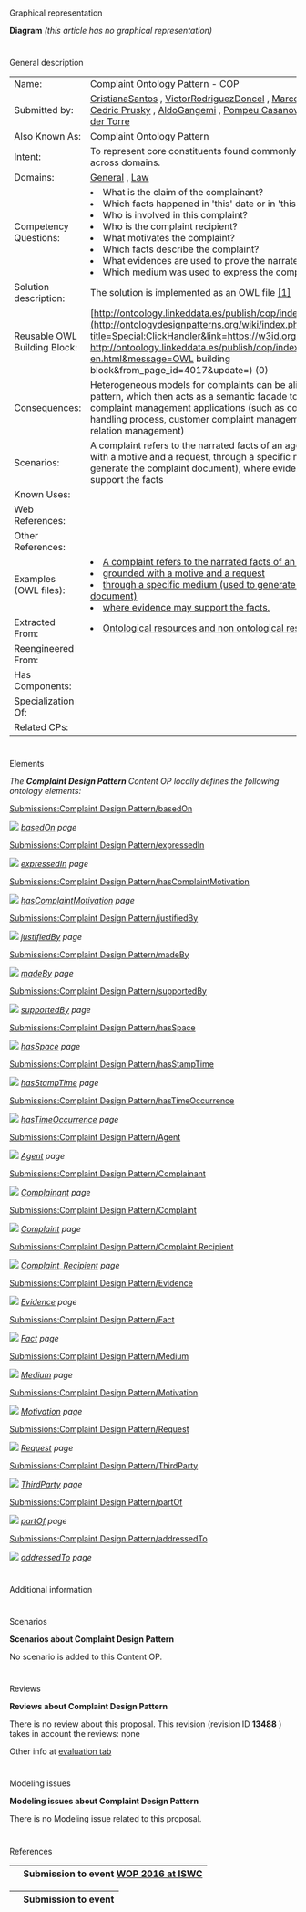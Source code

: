 # 

 Graphical representation



__Diagram__ 
_(this article has no graphical representation)_ 




# 

 General description




|  |  |
| --- | --- |
|  Name:  |  Complaint Ontology Pattern - COP  |
|  Submitted by:  | [CristianaSantos](../User/CristianaSantos "User:CristianaSantos")  , [VictorRodriguezDoncel](../User/VictorRodriguezDoncel "User:VictorRodriguezDoncel")  , [Marcos da Silveira](http://ontologydesignpatterns.org/wiki/index.php?title=User:Marcos_da_Silveira&action=edit&redlink=1 "User:Marcos da Silveira (not yet written)")  , [Cedric Prusky](http://ontologydesignpatterns.org/wiki/index.php?title=User:Cedric_Prusky&action=edit&redlink=1 "User:Cedric Prusky (not yet written)")  , [AldoGangemi](../User/AldoGangemi "User:AldoGangemi")  , [Pompeu Casanovas](http://ontologydesignpatterns.org/wiki/index.php?title=User:Pompeu_Casanovas&action=edit&redlink=1 "User:Pompeu Casanovas (not yet written)")  , [Leon Van der Torre](http://ontologydesignpatterns.org/wiki/index.php?title=User:Leon_Van_der_Torre&action=edit&redlink=1 "User:Leon Van der Torre (not yet written)")  |
|  Also Known As:  |  Complaint Ontology Pattern  |
|  Intent:  |  To represent core constituents found commonly in complaints across domains.  |
|  Domains:  | [General](../Community/General "Community:General")  , [Law](../Community/Law "Community:Law")  |
|  Competency Questions:  | <li>       What is the claim of the complainant?      </li><li>       Which facts happened in 'this' date or in 'this' place?      </li><li>       Who is involved in this complaint?      </li><li>       Who is the complaint recipient?      </li><li>       What motivates the complaint?      </li><li>       Which facts describe the complaint?      </li><li>       What evidences are used to prove the narrated fact?      </li><li>       Which medium was used to express the complaint?      </li> |
|  Solution description:  |  The solution is implemented as an OWL file [[1]](https://w3id.org/vocabulary/cop "https://w3id.org/vocabulary/cop")  |
|  Reusable OWL Building Block:  | [http://ontoology.linkeddata.es/publish/cop/index-en.html](http://ontologydesignpatterns.org/wiki/index.php?title=Special:ClickHandler&link=https://w3id.org/vocabulary/cop   http://ontoology.linkeddata.es/publish/cop/index-en.html&message=OWL building block&from_page_id=4017&update=)  (0)  |
|  Consequences:  |  Heterogeneous models for complaints can be aligned to this pattern, which then acts as a semantic facade to different complaint management applications (such as complaint handling process, customer complaint management, customer relation management)  |
|  Scenarios:  |  A complaint refers to the narrated facts of an agent, grounded with a motive and a request, through a specific medium (used to generate the complaint document), where evidence may support the facts  |
|  Known Uses:  |  |
|  Web References:  |  |
|  Other References:  |  |
|  Examples (OWL files):  | <li><a class="external text" href="http://A%20complaint%20refers%20to%20the%20narrated%20facts%20of%20an%20agent" rel="nofollow" title="http://A%20complaint%20refers%20to%20the%20narrated%20facts%20of%20an%20agent">        A complaint refers to the narrated facts of an agent       </a></li><li><a class="external text" href="http://grounded%20with%20a%20motive%20and%20a%20request" rel="nofollow" title="http://grounded%20with%20a%20motive%20and%20a%20request">        grounded with a motive and a request       </a></li><li><a class="external text" href="http://through%20a%20specific%20medium%20%28used%20to%20generate%20the%20complaint%20document%29" rel="nofollow" title="http://through%20a%20specific%20medium%20%28used%20to%20generate%20the%20complaint%20document%29">        through a specific medium (used to generate the complaint document)       </a></li><li><a class="external text" href="http://where%20evidence%20may%20support%20the%20facts." rel="nofollow" title="http://where%20evidence%20may%20support%20the%20facts.">        where evidence may support the facts.       </a></li> |
|  Extracted From:  | <li><a class="external text" href="http://Ontological%20resources%20and%20non%20ontological%20resources" rel="nofollow" title="http://Ontological%20resources%20and%20non%20ontological%20resources">        Ontological resources and non ontological resources       </a></li> |
|  Reengineered From:  |  |
|  Has Components:  |  |
|  Specialization Of:  |  |
|  Related CPs:  |  |



  





# 

 Elements



_The
 __Complaint Design Pattern__ 
 Content OP locally defines the following ontology elements:_ 





[Submissions:Complaint Design Pattern/basedOn](http://ontologydesignpatterns.org/wiki/index.php?title=Submissions:Complaint_Design_Pattern/basedOn&action=edit&redlink=1 "Submissions:Complaint Design Pattern/basedOn (not yet written)") 

[![](../../../../../../../../../../../../../../../../../../../../../images/thumb/8/87/ArrowRight.gif/11px-ArrowRight.gif)](../Image/ArrowRight.gif "ArrowRight.gif")
_[basedOn](http://ontologydesignpatterns.org/wiki/index.php?title=Submissions:Complaint_Design_Pattern/basedOn&action=edit&redlink=1 "Submissions:Complaint Design Pattern/basedOn (not yet written)") 
 page_ 



[Submissions:Complaint Design Pattern/expressedIn](http://ontologydesignpatterns.org/wiki/index.php?title=Submissions:Complaint_Design_Pattern/expressedIn&action=edit&redlink=1 "Submissions:Complaint Design Pattern/expressedIn (not yet written)") 

[![](../../../../../../../../../../../../../../../../../../../../../images/thumb/8/87/ArrowRight.gif/11px-ArrowRight.gif)](../Image/ArrowRight.gif "ArrowRight.gif")
_[expressedIn](http://ontologydesignpatterns.org/wiki/index.php?title=Submissions:Complaint_Design_Pattern/expressedIn&action=edit&redlink=1 "Submissions:Complaint Design Pattern/expressedIn (not yet written)") 
 page_ 



[Submissions:Complaint Design Pattern/hasComplaintMotivation](http://ontologydesignpatterns.org/wiki/index.php?title=Submissions:Complaint_Design_Pattern/hasComplaintMotivation&action=edit&redlink=1 "Submissions:Complaint Design Pattern/hasComplaintMotivation (not yet written)") 

[![](../../../../../../../../../../../../../../../../../../../../../images/thumb/8/87/ArrowRight.gif/11px-ArrowRight.gif)](../Image/ArrowRight.gif "ArrowRight.gif")
_[hasComplaintMotivation](http://ontologydesignpatterns.org/wiki/index.php?title=Submissions:Complaint_Design_Pattern/hasComplaintMotivation&action=edit&redlink=1 "Submissions:Complaint Design Pattern/hasComplaintMotivation (not yet written)") 
 page_ 



[Submissions:Complaint Design Pattern/justifiedBy](http://ontologydesignpatterns.org/wiki/index.php?title=Submissions:Complaint_Design_Pattern/justifiedBy&action=edit&redlink=1 "Submissions:Complaint Design Pattern/justifiedBy (not yet written)") 

[![](../../../../../../../../../../../../../../../../../../../../../images/thumb/8/87/ArrowRight.gif/11px-ArrowRight.gif)](../Image/ArrowRight.gif "ArrowRight.gif")
_[justifiedBy](http://ontologydesignpatterns.org/wiki/index.php?title=Submissions:Complaint_Design_Pattern/justifiedBy&action=edit&redlink=1 "Submissions:Complaint Design Pattern/justifiedBy (not yet written)") 
 page_ 



[Submissions:Complaint Design Pattern/madeBy](http://ontologydesignpatterns.org/wiki/index.php?title=Submissions:Complaint_Design_Pattern/madeBy&action=edit&redlink=1 "Submissions:Complaint Design Pattern/madeBy (not yet written)") 

[![](../../../../../../../../../../../../../../../../../../../../../images/thumb/8/87/ArrowRight.gif/11px-ArrowRight.gif)](../Image/ArrowRight.gif "ArrowRight.gif")
_[madeBy](http://ontologydesignpatterns.org/wiki/index.php?title=Submissions:Complaint_Design_Pattern/madeBy&action=edit&redlink=1 "Submissions:Complaint Design Pattern/madeBy (not yet written)") 
 page_ 



[Submissions:Complaint Design Pattern/supportedBy](http://ontologydesignpatterns.org/wiki/index.php?title=Submissions:Complaint_Design_Pattern/supportedBy&action=edit&redlink=1 "Submissions:Complaint Design Pattern/supportedBy (not yet written)") 

[![](../../../../../../../../../../../../../../../../../../../../../images/thumb/8/87/ArrowRight.gif/11px-ArrowRight.gif)](../Image/ArrowRight.gif "ArrowRight.gif")
_[supportedBy](http://ontologydesignpatterns.org/wiki/index.php?title=Submissions:Complaint_Design_Pattern/supportedBy&action=edit&redlink=1 "Submissions:Complaint Design Pattern/supportedBy (not yet written)") 
 page_ 



[Submissions:Complaint Design Pattern/hasSpace](http://ontologydesignpatterns.org/wiki/index.php?title=Submissions:Complaint_Design_Pattern/hasSpace&action=edit&redlink=1 "Submissions:Complaint Design Pattern/hasSpace (not yet written)") 

[![](../../../../../../../../../../../../../../../../../../../../../images/thumb/8/87/ArrowRight.gif/11px-ArrowRight.gif)](../Image/ArrowRight.gif "ArrowRight.gif")
_[hasSpace](http://ontologydesignpatterns.org/wiki/index.php?title=Submissions:Complaint_Design_Pattern/hasSpace&action=edit&redlink=1 "Submissions:Complaint Design Pattern/hasSpace (not yet written)") 
 page_ 



[Submissions:Complaint Design Pattern/hasStampTime](http://ontologydesignpatterns.org/wiki/index.php?title=Submissions:Complaint_Design_Pattern/hasStampTime&action=edit&redlink=1 "Submissions:Complaint Design Pattern/hasStampTime (not yet written)") 

[![](../../../../../../../../../../../../../../../../../../../../../images/thumb/8/87/ArrowRight.gif/11px-ArrowRight.gif)](../Image/ArrowRight.gif "ArrowRight.gif")
_[hasStampTime](http://ontologydesignpatterns.org/wiki/index.php?title=Submissions:Complaint_Design_Pattern/hasStampTime&action=edit&redlink=1 "Submissions:Complaint Design Pattern/hasStampTime (not yet written)") 
 page_ 



[Submissions:Complaint Design Pattern/hasTimeOccurrence](http://ontologydesignpatterns.org/wiki/index.php?title=Submissions:Complaint_Design_Pattern/hasTimeOccurrence&action=edit&redlink=1 "Submissions:Complaint Design Pattern/hasTimeOccurrence (not yet written)") 

[![](../../../../../../../../../../../../../../../../../../../../../images/thumb/8/87/ArrowRight.gif/11px-ArrowRight.gif)](../Image/ArrowRight.gif "ArrowRight.gif")
_[hasTimeOccurrence](http://ontologydesignpatterns.org/wiki/index.php?title=Submissions:Complaint_Design_Pattern/hasTimeOccurrence&action=edit&redlink=1 "Submissions:Complaint Design Pattern/hasTimeOccurrence (not yet written)") 
 page_ 



[Submissions:Complaint Design Pattern/Agent](http://ontologydesignpatterns.org/wiki/index.php?title=Submissions:Complaint_Design_Pattern/Agent&action=edit&redlink=1 "Submissions:Complaint Design Pattern/Agent (not yet written)") 

[![](../../../../../../../../../../../../../../../../../../../../../images/thumb/8/87/ArrowRight.gif/11px-ArrowRight.gif)](../Image/ArrowRight.gif "ArrowRight.gif")
_[Agent](http://ontologydesignpatterns.org/wiki/index.php?title=Submissions:Complaint_Design_Pattern/Agent&action=edit&redlink=1 "Submissions:Complaint Design Pattern/Agent (not yet written)") 
 page_ 



[Submissions:Complaint Design Pattern/Complainant](http://ontologydesignpatterns.org/wiki/index.php?title=Submissions:Complaint_Design_Pattern/Complainant&action=edit&redlink=1 "Submissions:Complaint Design Pattern/Complainant (not yet written)") 

[![](../../../../../../../../../../../../../../../../../../../../../images/thumb/8/87/ArrowRight.gif/11px-ArrowRight.gif)](../Image/ArrowRight.gif "ArrowRight.gif")
_[Complainant](http://ontologydesignpatterns.org/wiki/index.php?title=Submissions:Complaint_Design_Pattern/Complainant&action=edit&redlink=1 "Submissions:Complaint Design Pattern/Complainant (not yet written)") 
 page_ 



[Submissions:Complaint Design Pattern/Complaint](http://ontologydesignpatterns.org/wiki/index.php?title=Submissions:Complaint_Design_Pattern/Complaint&action=edit&redlink=1 "Submissions:Complaint Design Pattern/Complaint (not yet written)") 

[![](../../../../../../../../../../../../../../../../../../../../../images/thumb/8/87/ArrowRight.gif/11px-ArrowRight.gif)](../Image/ArrowRight.gif "ArrowRight.gif")
_[Complaint](http://ontologydesignpatterns.org/wiki/index.php?title=Submissions:Complaint_Design_Pattern/Complaint&action=edit&redlink=1 "Submissions:Complaint Design Pattern/Complaint (not yet written)") 
 page_ 



[Submissions:Complaint Design Pattern/Complaint Recipient](http://ontologydesignpatterns.org/wiki/index.php?title=Submissions:Complaint_Design_Pattern/Complaint_Recipient&action=edit&redlink=1 "Submissions:Complaint Design Pattern/Complaint Recipient (not yet written)") 

[![](../../../../../../../../../../../../../../../../../../../../../images/thumb/8/87/ArrowRight.gif/11px-ArrowRight.gif)](../Image/ArrowRight.gif "ArrowRight.gif")
_[Complaint\_Recipient](http://ontologydesignpatterns.org/wiki/index.php?title=Submissions:Complaint_Design_Pattern/Complaint_Recipient&action=edit&redlink=1 "Submissions:Complaint Design Pattern/Complaint Recipient (not yet written)") 
 page_ 



[Submissions:Complaint Design Pattern/Evidence](http://ontologydesignpatterns.org/wiki/index.php?title=Submissions:Complaint_Design_Pattern/Evidence&action=edit&redlink=1 "Submissions:Complaint Design Pattern/Evidence (not yet written)") 

[![](../../../../../../../../../../../../../../../../../../../../../images/thumb/8/87/ArrowRight.gif/11px-ArrowRight.gif)](../Image/ArrowRight.gif "ArrowRight.gif")
_[Evidence](http://ontologydesignpatterns.org/wiki/index.php?title=Submissions:Complaint_Design_Pattern/Evidence&action=edit&redlink=1 "Submissions:Complaint Design Pattern/Evidence (not yet written)") 
 page_ 



[Submissions:Complaint Design Pattern/Fact](http://ontologydesignpatterns.org/wiki/index.php?title=Submissions:Complaint_Design_Pattern/Fact&action=edit&redlink=1 "Submissions:Complaint Design Pattern/Fact (not yet written)") 

[![](../../../../../../../../../../../../../../../../../../../../../images/thumb/8/87/ArrowRight.gif/11px-ArrowRight.gif)](../Image/ArrowRight.gif "ArrowRight.gif")
_[Fact](http://ontologydesignpatterns.org/wiki/index.php?title=Submissions:Complaint_Design_Pattern/Fact&action=edit&redlink=1 "Submissions:Complaint Design Pattern/Fact (not yet written)") 
 page_ 



[Submissions:Complaint Design Pattern/Medium](http://ontologydesignpatterns.org/wiki/index.php?title=Submissions:Complaint_Design_Pattern/Medium&action=edit&redlink=1 "Submissions:Complaint Design Pattern/Medium (not yet written)") 

[![](../../../../../../../../../../../../../../../../../../../../../images/thumb/8/87/ArrowRight.gif/11px-ArrowRight.gif)](../Image/ArrowRight.gif "ArrowRight.gif")
_[Medium](http://ontologydesignpatterns.org/wiki/index.php?title=Submissions:Complaint_Design_Pattern/Medium&action=edit&redlink=1 "Submissions:Complaint Design Pattern/Medium (not yet written)") 
 page_ 



[Submissions:Complaint Design Pattern/Motivation](http://ontologydesignpatterns.org/wiki/index.php?title=Submissions:Complaint_Design_Pattern/Motivation&action=edit&redlink=1 "Submissions:Complaint Design Pattern/Motivation (not yet written)") 

[![](../../../../../../../../../../../../../../../../../../../../../images/thumb/8/87/ArrowRight.gif/11px-ArrowRight.gif)](../Image/ArrowRight.gif "ArrowRight.gif")
_[Motivation](http://ontologydesignpatterns.org/wiki/index.php?title=Submissions:Complaint_Design_Pattern/Motivation&action=edit&redlink=1 "Submissions:Complaint Design Pattern/Motivation (not yet written)") 
 page_ 



[Submissions:Complaint Design Pattern/Request](http://ontologydesignpatterns.org/wiki/index.php?title=Submissions:Complaint_Design_Pattern/Request&action=edit&redlink=1 "Submissions:Complaint Design Pattern/Request (not yet written)") 

[![](../../../../../../../../../../../../../../../../../../../../../images/thumb/8/87/ArrowRight.gif/11px-ArrowRight.gif)](../Image/ArrowRight.gif "ArrowRight.gif")
_[Request](http://ontologydesignpatterns.org/wiki/index.php?title=Submissions:Complaint_Design_Pattern/Request&action=edit&redlink=1 "Submissions:Complaint Design Pattern/Request (not yet written)") 
 page_ 



[Submissions:Complaint Design Pattern/ThirdParty](http://ontologydesignpatterns.org/wiki/index.php?title=Submissions:Complaint_Design_Pattern/ThirdParty&action=edit&redlink=1 "Submissions:Complaint Design Pattern/ThirdParty (not yet written)") 

[![](../../../../../../../../../../../../../../../../../../../../../images/thumb/8/87/ArrowRight.gif/11px-ArrowRight.gif)](../Image/ArrowRight.gif "ArrowRight.gif")
_[ThirdParty](http://ontologydesignpatterns.org/wiki/index.php?title=Submissions:Complaint_Design_Pattern/ThirdParty&action=edit&redlink=1 "Submissions:Complaint Design Pattern/ThirdParty (not yet written)") 
 page_ 



[Submissions:Complaint Design Pattern/partOf](http://ontologydesignpatterns.org/wiki/index.php?title=Submissions:Complaint_Design_Pattern/partOf&action=edit&redlink=1 "Submissions:Complaint Design Pattern/partOf (not yet written)") 

[![](../../../../../../../../../../../../../../../../../../../../../images/thumb/8/87/ArrowRight.gif/11px-ArrowRight.gif)](../Image/ArrowRight.gif "ArrowRight.gif")
_[partOf](http://ontologydesignpatterns.org/wiki/index.php?title=Submissions:Complaint_Design_Pattern/partOf&action=edit&redlink=1 "Submissions:Complaint Design Pattern/partOf (not yet written)") 
 page_ 



[Submissions:Complaint Design Pattern/addressedTo](http://ontologydesignpatterns.org/wiki/index.php?title=Submissions:Complaint_Design_Pattern/addressedTo&action=edit&redlink=1 "Submissions:Complaint Design Pattern/addressedTo (not yet written)") 

[![](../../../../../../../../../../../../../../../../../../../../../images/thumb/8/87/ArrowRight.gif/11px-ArrowRight.gif)](../Image/ArrowRight.gif "ArrowRight.gif")
_[addressedTo](http://ontologydesignpatterns.org/wiki/index.php?title=Submissions:Complaint_Design_Pattern/addressedTo&action=edit&redlink=1 "Submissions:Complaint Design Pattern/addressedTo (not yet written)") 
 page_ 


# 

 Additional information



# 

 Scenarios




__Scenarios about Complaint Design Pattern__ 


 No scenario is added to this Content OP.
 




# 

 Reviews




__Reviews about Complaint Design Pattern__ 


 There is no review about this proposal.
This revision (revision ID
 __13488__ 
 ) takes in account the reviews: none
 



 Other info at
 [evaluation tab](http://ontologydesignpatterns.org/wiki/index.php?title=Submissions:Complaint_Design_Pattern&action=evaluation "http://ontologydesignpatterns.org/wiki/index.php?title=Submissions:Complaint_Design_Pattern&action=evaluation") 





  





# 

 Modeling issues




__Modeling issues about Complaint Design Pattern__ 


 There is no Modeling issue related to this proposal.
 




  





# 

 References



  






|  |  Submission to event [WOP 2016 at ISWC](http://ontologydesignpatterns.org/wiki/index.php?title=WOP_2016_at_ISWC&action=edit&redlink=1 "WOP 2016 at ISWC (not yet written)")  |
| --- | --- |



  






|  |  Submission to event  |
| --- | --- |